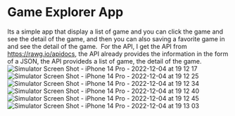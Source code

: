 # Game Explorer App
Its a simple app that display a list of game and you can click the game and see the detail of the game, and then you can also saving a favorite game in and see the detail of the game. 
For the API, I get the API from https://rawg.io/apidocs, the API already provides the information in the form of a JSON, the API provideds a list of game, the detail of the game.
![Simulator Screen Shot - iPhone 14 Pro - 2022-12-04 at 19 12 17](https://user-images.githubusercontent.com/61412981/205489766-2fb751e5-79b5-4b04-9caf-dd5a6bcac292.png)
![Simulator Screen Shot - iPhone 14 Pro - 2022-12-04 at 19 12 25](https://user-images.githubusercontent.com/61412981/205489775-e1581f14-61fc-41ea-a8f4-75b2712732e6.png)
![Simulator Screen Shot - iPhone 14 Pro - 2022-12-04 at 19 12 34](https://user-images.githubusercontent.com/61412981/205489777-3fddacb1-65a3-4f6a-bbb9-01682e7f9305.png)
![Simulator Screen Shot - iPhone 14 Pro - 2022-12-04 at 19 12 40](https://user-images.githubusercontent.com/61412981/205489779-0b7c7bd6-a88c-4949-9ad7-bcf041fc68fd.png)
![Simulator Screen Shot - iPhone 14 Pro - 2022-12-04 at 19 12 45](https://user-images.githubusercontent.com/61412981/205489781-2821e84b-f52a-4f8b-8588-8f81e4955486.png)
![Simulator Screen Shot - iPhone 14 Pro - 2022-12-04 at 19 13 03](https://user-images.githubusercontent.com/61412981/205489783-c9988a6b-2fa2-44b9-8173-a604fc220156.png)
